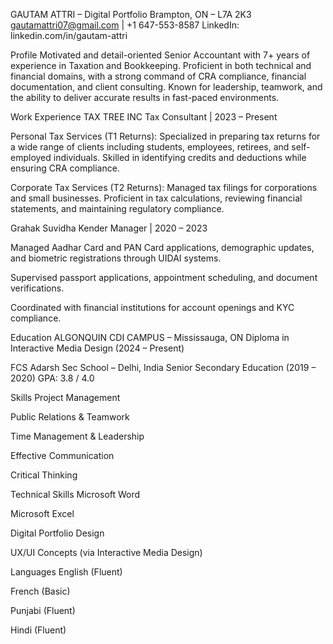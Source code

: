  GAUTAM ATTRI – Digital Portfolio
 Brampton, ON – L7A 2K3
 gautamattri07@gmail.com |  +1 647-553-8587
 LinkedIn: linkedin.com/in/gautam-attri

Profile
Motivated and detail-oriented Senior Accountant with 7+ years of experience in Taxation and Bookkeeping. Proficient in both technical and financial domains, with a strong command of CRA compliance, financial documentation, and client consulting. Known for leadership, teamwork, and the ability to deliver accurate results in fast-paced environments.

Work Experience
TAX TREE INC
Tax Consultant | 2023 – Present

Personal Tax Services (T1 Returns):
Specialized in preparing tax returns for a wide range of clients including students, employees, retirees, and self-employed individuals. Skilled in identifying credits and deductions while ensuring CRA compliance.

Corporate Tax Services (T2 Returns):
Managed tax filings for corporations and small businesses. Proficient in tax calculations, reviewing financial statements, and maintaining regulatory compliance.

Grahak Suvidha Kender
Manager | 2020 – 2023

Managed Aadhar Card and PAN Card applications, demographic updates, and biometric registrations through UIDAI systems.

Supervised passport applications, appointment scheduling, and document verifications.

Coordinated with financial institutions for account openings and KYC compliance.

Education
ALGONQUIN CDI CAMPUS – Mississauga, ON
Diploma in Interactive Media Design (2024 – Present)

FCS Adarsh Sec School – Delhi, India
Senior Secondary Education (2019 – 2020)
GPA: 3.8 / 4.0

Skills
Project Management

Public Relations & Teamwork

Time Management & Leadership

Effective Communication

Critical Thinking

Technical Skills
Microsoft Word

Microsoft Excel

Digital Portfolio Design

UX/UI Concepts (via Interactive Media Design)

Languages
English (Fluent)

French (Basic)

Punjabi (Fluent)

Hindi (Fluent)

